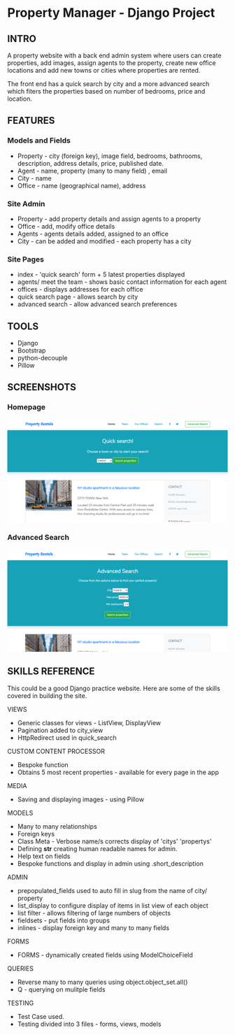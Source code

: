 # Property Manager - Django Project

## INTRO
A property website with a back end admin system where users can create properties, add images, assign agents to the property, create new office locations and add new towns or cities where properties are rented.

The front end has a quick search by city and a more advanced search which fiters the properties based on number of bedrooms, price and location.

## FEATURES
### Models and Fields
- Property - city (foreign key), image field, bedrooms, bathrooms, description, address details, price, published date.
- Agent - name, property (many to many field) , email
- City - name
- Office - name (geographical name), address

### Site Admin
- Property - add property details and assign agents to a property
- Office - add, modify office details 
- Agents - agents details added, assigned to an office
- City - can be added and modified - each property has a city

### Site Pages
- index - 'quick search' form + 5 latest properties displayed
- agents/ meet the team - shows basic contact information for each agent
- offices - displays addresses for each office
- quick search page - allows search by city
- advanced search - allow advanced search preferences

## TOOLS
- Django
- Bootstrap
- python-decouple
- Pillow

## SCREENSHOTS

### Homepage

![homepage](https://github.com/richardgourley/property-manager-django-project/blob/master/screenshots/homepagequicksearch.png)

### Advanced Search

![homepage](https://github.com/richardgourley/property-manager-django-project/blob/master/screenshots/advancedsearch.png)



## SKILLS REFERENCE
This could be a good Django practice website.  Here are some of the skills covered in building the site.

VIEWS
- Generic classes for views - ListView, DisplayView
- Pagination added to city_view
- HttpRedirect used in quick_search

CUSTOM CONTENT PROCESSOR
- Bespoke function 
- Obtains 5 most recent properties - available for every page in the app

MEDIA
- Saving and displaying images - using Pillow

MODELS
- Many to many relationships
- Foreign keys
- Class Meta - Verbose name/s corrects display of 'citys' 'propertys'
- Defining __str__ creating human readable names for admin.
- Help text on fields
- Bespoke functions and display in admin using .short_description

ADMIN
- prepopulated_fields used to auto fill in slug from the name of city/ property
- list_display to configure display of items in list view of each object
- list filter - allows filtering of large numbers of objects
- fieldsets - put fields into groups
- inlines - display foreign key and many to many fields 

FORMS
- FORMS - dynamically created fields using ModelChoiceField

QUERIES
- Reverse many to many queries using object.object_set.all()
- Q - querying on mulitple fields

TESTING
- Test Case used.
- Testing divided into 3 files - forms, views, models





